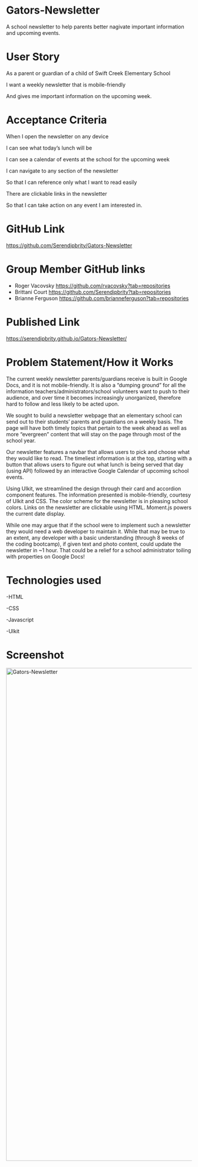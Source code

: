 # Gators-Newsletter
A school newsletter to help parents better nagivate important information and upcoming events.

# User Story
As a parent or guardian of a child of Swift Creek Elementary School

I want a weekly newsletter that is mobile-friendly

And gives me important information on the upcoming week.

# Acceptance Criteria
When I open the newsletter on any device

I can see what today’s lunch will be

I can see a calendar of events at the school for the upcoming week

I can navigate to any section of the newsletter

So that I can reference only what I want to read easily

There are clickable links in the newsletter

So that I can take action on any event I am interested in.


# GitHub Link
https://github.com/Serendipbrity/Gators-Newsletter

# Group Member GitHub links
- Roger Vacovsky
https://github.com/rvacovsky?tab=repositories
- Brittani Court
https://github.com/Serendipbrity?tab=repositories
- Brianne Ferguson
https://github.com/brianneferguson?tab=repositories

# Published Link
https://serendipbrity.github.io/Gators-Newsletter/

# Problem Statement/How it Works
The current weekly newsletter parents/guardians receive is built in Google Docs, and it is not mobile-friendly. It is also a “dumping ground” for all the information teachers/administrators/school volunteers want to push to their audience, and over time it becomes increasingly unorganized, therefore hard to follow and less likely to be acted upon.

We sought to build a newsletter webpage that an elementary school can send out to their students’ parents and guardians on a weekly basis. The page will have both timely topics that pertain to the week ahead as well as more “evergreen” content that will stay on the page through most of the school year.

Our newsletter features a navbar that allows users to pick and choose what they would like to read. The timeliest information is at the top, starting with a button that allows users to figure out what lunch is being served that day (using API) followed by an interactive Google Calendar of upcoming school events. 

Using UIkit, we streamlined the design through their card and accordion component features. The information presented is mobile-friendly, courtesy of UIkit and CSS. The color scheme for the newsletter is in pleasing school colors. Links on the newsletter are clickable using HTML. Moment.js powers the current date display.

While one may argue that if the school were to implement such a newsletter they would need a web developer to maintain it. While that may be true to an extent, any developer with a basic understanding (through 8 weeks of the coding bootcamp), if given text and photo content, could update the newsletter in ~1 hour. That could be a relief for a school administrator toiling with properties on Google Docs!


# Technologies used
-HTML

-CSS

-Javascript

-Ulkit

# Screenshot 

<img width="1334" alt="Gators-Newsletter" src="https://user-images.githubusercontent.com/96275616/163069117-c1cd73de-e161-4309-bc29-5450a6c1490a.png">

